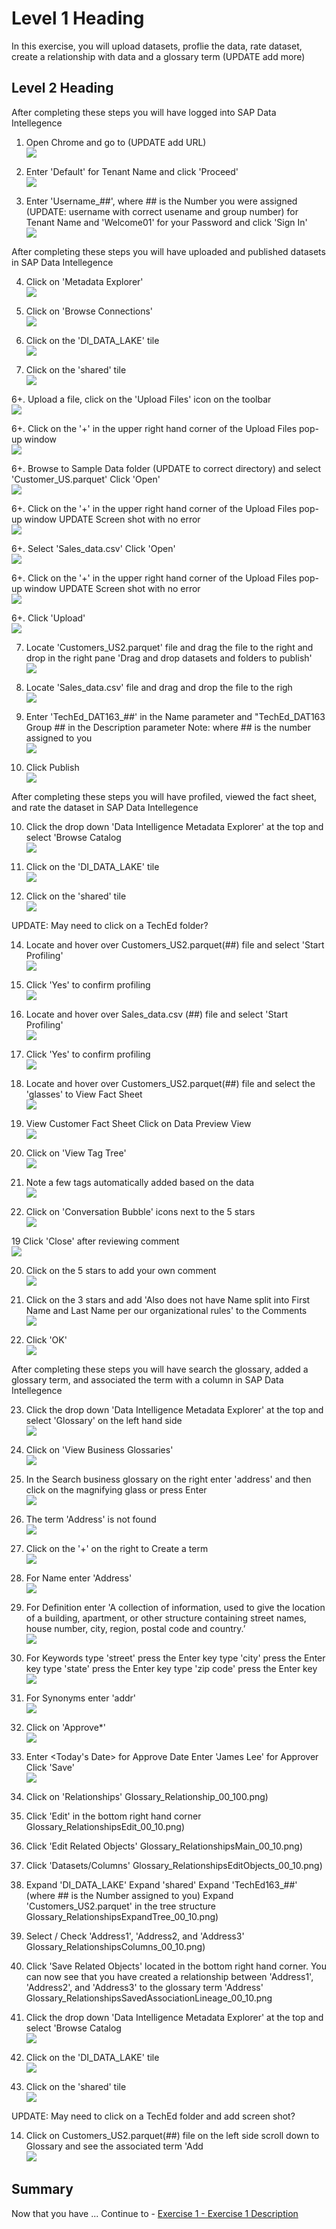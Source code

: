 # Level 1 Heading

In this exercise, you will upload datasets, proflie the data, rate dataset, create a relationship with data and a glossary term
(UPDATE add more)

## Level 2 Heading

After completing these steps you will have logged into SAP Data Intellegence

1.	Open Chrome and go to (UPDATE add URL)
<br>![](/exercises/ex0/images/LogOn_Default_00_05.png)

2.	Enter 'Default' for Tenant Name and click 'Proceed'
<br>![](/exercises/ex0/images/LogOn_Default_00_10.jpg)

3.	Enter 'Username_##', where ## is the Number you were assigned (UPDATE: username with correct usename and group number) for Tenant Name and 'Welcome01' for your Password and click 'Sign In'
<br>![](/exercises/ex0/images/LogOn_uname_pwd_00_20.jpg)

After completing these steps you will have uploaded and published datasets in SAP Data Intellegence

4.	Click on 'Metadata Explorer'
<br>![](/exercises/ex0/images/DI_HomeScreen_00_30.png)

5.	Click on 'Browse Connections'
<br>![](/exercises/ex0/images/MM_Home_00_40.png)

5.	Click on the 'DI_DATA_LAKE' tile
<br>![](/exercises/ex0/images/BrowseConnection_DI_DATA_LAKE_00_50.png)

6.	Click on the 'shared' tile
<br>![](/exercises/ex0/images/BrowseConnection_shared_00_60.png)

6+. Upload a file, click on the 'Upload Files' icon on the toolbar
<br>![](/exercises/ex0/images/BrowseConnection_UploadFile_00_62.png)

6+. Click on the '+' in the upper right hand corner of the Upload Files pop-up window
<br>![](/exercises/ex0/images/BrowseConnection_UploadFilePopUp_00_64.png)

6+. Browse to Sample Data folder (UPDATE to correct directory) and select 'Customer_US.parquet' Click 'Open'
<br>![](/exercises/ex0/images/BrowseConnection_UploadCustomerFiles_00_65.png)

6+. Click on the '+' in the upper right hand corner of the Upload Files pop-up window
UPDATE Screen shot with no error
<br>![](/exercises/ex0/images/BrowseConnection_UploadedCustomer_00_66.png)

6+. Select 'Sales_data.csv' Click 'Open'
<br>![](/exercises/ex0/images/BrowseConnection_UploadCustomerFiles_00_65.png)

6+. Click on the '+' in the upper right hand corner of the Upload Files pop-up window
UPDATE Screen shot with no error
<br>![](/exercises/ex0/images/BrowseConnection_UploadedCustomer_00_66.png)

6+. Click 'Upload'
<br>![](/exercises/ex0/images/BrowseConnection_UploadedSales_00_67.png)

7.	Locate 'Customers_US2.parquet' file and drag the file to the right and drop in the right pane 'Drag and drop datasets and folders to publish'
<br>![](/exercises/ex0/images/BrowseConnection_CustomerFiles_00_75.png)

8.	Locate 'Sales_data.csv' file and drag and drop the file to the righ
<br>![](/exercises/ex0/images/BrowseConnection_DragSales_00_75.png)

9.	Enter 'TechEd_DAT163_##' in the Name parameter and "TechEd_DAT163 Group ## in the Description parameter
 Note: where ## is the number assigned to you 
<br>![](/exercises/ex0/images/BrowseConnection_Name_Desc_00_90.png)

9.	Click Publish
<br>![](/exercises/ex0/images/BrowseConnection_Name_Desc_00_90.png)

After completing these steps you will have profiled, viewed the fact sheet, and rate the dataset in SAP Data Intellegence

10. Click the drop down 'Data Intelligence Metadata Explorer' at the top and select 'Browse Catalog
<br>![](/exercises/ex0/images/MM_DropDownHome_00_10.png)

11. Click on the 'DI_DATA_LAKE' tile
<br>![](/exercises/ex0/images/BrowseCatalog_DI_DATA_LAKE_00_20.png)

12.	Click on the 'shared' tile
<br>![](/exercises/ex0/images/BrowseCatalog_shared_00_30.png)

UPDATE: May need to click on a TechEd folder?

14. Locate and hover over Customers_US2.parquet(##) file and select 'Start Profiling'
<br>![](/exercises/ex0/images/DataCatalog_SalesProfile_00_40.png)

14. Click 'Yes' to confirm profiling
<br>![](/exercises/ex0/images/BrowseCatalog_YesProfile_00_50.png)

14. Locate and hover over Sales_data.csv (##) file and select 'Start Profiling'
<br>![](/exercises/ex0/images/DataCatalog_SalesProfile_00_50.png)

14. Click 'Yes' to confirm profiling
<br>![](/exercises/ex0/images/BrowseCatalog_YesProfile_00_55.png)

14. Locate and hover over Customers_US2.parquet(##) file and select the 'glasses' to View Fact Sheet
<br>![](/exercises/ex0/images/DataCatalog_CustomerFactSheetGlasses_00_40.png)

15. View Customer Fact Sheet
Click on Data Preview
View 
<br>![](/exercises/ex0/images/DataCatalog_CustomerFactSheet_00_40.png)

16. Click on 'View Tag Tree' 
<br>![](/exercises/ex0/imagesDataCatalog_CustomerFactSheetViewTree_00_40.png)

17. Note a few tags automatically added based on the data
<br>![](/exercises/ex0/images/DataCatalog_CustomerFactSheetTag_00_40.png)

18. Click on 'Conversation Bubble' icons next to the 5 stars
<br>![](/exercises/ex0/images/DataCatalog_CustomerFactSheetRatingExisting_00_40.png)

19 Click 'Close' after reviewing comment
<br>![](/exercises/ex0/images/DataCatalog_CloseComment_00_40.png)

20. Click on the 5 stars to add your own comment
<br>![](/exercises/ex0/images/DataCatalog_AddComment_00_40.png)

20. Click on the 3 stars and add 'Also does not have Name split into First Name and Last Name per our organizational rules' to the Comments
<br>![](/exercises/ex0/images/DataCatalog_AddCommentSave_00_40.png)

22. Click 'OK'
<br>![](/exercises/ex0/images/DataCatalog_AddCommentSave_00_40.png)

After completing these steps you will have search the glossary, added a glossary term, and associated the term with a column in SAP Data Intellegence

23. Click the drop down 'Data Intelligence Metadata Explorer' at the top and select 'Glossary' on the left hand side
<br>![](/exercises/ex0/images/MM_DropDownHome_00_10.png)

24. Click on 'View Business Glossaries'
<br>![](/exercises/ex0/images/Glossary_MainMenu_00_10.png)

25. In the Search business glossary on the right enter 'address' and then click on the magnifying glass or press Enter
<br>![](/exercises/ex0/images/Glossary_AddressSearch_00_20.png)

25. The term 'Address' is not found
<br>![](/exercises/ex0/images/Glossary_TermNotFound_00_30.png)

26. Click on the '+' on the right to Create a term
<br>![](/exercises/ex0/images/Glossary_AddTerm_00_40.png)

27. For Name enter 'Address'
<br>![](/exercises/ex0/images/Glossary_Address_00_50.png)

27. For Definition enter 'A collection of information, used to give the location of a building, apartment, or other structure containing street names, house number, city, region, postal code and country.’ 
<br>![](/exercises/ex0/images/Glossary_AddressDefiition_00_60.png)

28. For Keywords type 'street' press the Enter key
                 type 'city' press the Enter key
                 type 'state' press the Enter key
                 type 'zip code' press the Enter key
<br>![](/exercises/ex0/images/Glossary_AddressKeywords_00_70.png)

29. For Synonyms enter 'addr' 
<br>![](/exercises/ex0/images/Glossary_AddressSaved_00_80.png)

30. Click on 'Approve*'
<br>![](/exercises/ex0/images/Glossary_Approve_00_90.png)

31. Enter <Today's Date> for Approve Date
    Enter 'James Lee' for Approver
    Click 'Save'
<br>![](/exercises/ex0/images/Glossary_ApproveSave_00_90.png)

32. Click on 'Relationships'
Glossary_Relationship_00_100.png)

33. Click 'Edit' in the bottom right hand corner
Glossary_RelationshipsEdit_00_10.png)

34. Click 'Edit Related Objects' 
Glossary_RelationshipsMain_00_10.png)

35. Click 'Datasets/Columns' 
Glossary_RelationshipsEditObjects_00_10.png)

36. Expand 'DI_DATA_LAKE' 
    Expand 'shared' 
    Expand 'TechEd163_##' (where ## is the Number assigned to you)
    Expand 'Customers_US2.parquet' in the tree structure
Glossary_RelationshipsExpandTree_00_10.png)

37. Select / Check 'Address1', 'Address2, and 'Address3'
Glossary_RelationshipsColumns_00_10.png)

38.  Click 'Save Related Objects' located in the bottom right hand corner.  You can now see that you have created a relationship between 'Address1', 'Address2', and 'Address3' to the glossary term 'Address'
Glossary_RelationshipsSavedAssociationLineage_00_10.png

10. Click the drop down 'Data Intelligence Metadata Explorer' at the top and select 'Browse Catalog
<br>![](/exercises/ex0/images/MM_DropDownHome_00_10.png)

11. Click on the 'DI_DATA_LAKE' tile
<br>![](/exercises/ex0/images/BrowseCatalog_DI_DATA_LAKE_00_20.png)

12.	Click on the 'shared' tile
<br>![](/exercises/ex0/images/BrowseCatalog_shared_00_30.png)

UPDATE: May need to click on a TechEd folder and add screen shot?

14. Click on Customers_US2.parquet(##) file on the left side scroll down to Glossary and see the associated term 'Add 
<br>![](/exercises/ex0/images/Glossary_Catalog_Relationships_00_10.png)

## Summary

Now that you have ... 
Continue to - [Exercise 1 - Exercise 1 Description](../ex1/README.md)
